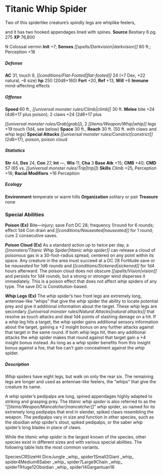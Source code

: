 ﻿---
cssclass: [monsters]
title1: Titanic Whip Spider
desc_short: Two of this spiderlike creature's spindly legs are whiplike feelers,and
  it has two hooked appendages lined with spines.
title2: Titanic Whip Spider
CR: 16
sources:
- name: Bestiary 6
  page: 275
  link: http://paizo.com/products/btpy9oge?Pathfinder-Roleplaying-Game-Bestiary-6-Hardcover
XP: 76800
alignment: N
size: Colossal
type: vermin
initiative:
  bonus: 7
senses:
  darkvision: 60
AC:
  AC: 31
  touch: 9
  flat_footed: 24
  components:
    dex: 7
    natural: 22
    size: -8
HP:
  HP: 250
  long: 20d8+160
saves:
  fort: 20
  ref: 13
  will: 6
immunities:
- mind-affecting effects
speeds:
  base: 60
  climb: 30
attacks:
  melee:
  - - text: bite +24 (4d6+17 plus poison)
      entries:
      - - damage: 4d6+17
        - effect: poison
      attack: bite
      bonus:
      - 24
    - text: 2 claws +24 (2d8+17 plusgrab)
      entries:
      - - damage: 2d8+17
          type: plusgrab
      count: 2
      attack: claws
      bonus:
      - 24
    - text: 2 whip legs +19 touch (1d4, see below)
      entries:
      - - damage: 1d4
        - effect: see below
      count: 2
      attack: whip legs
      bonus:
      - 19
      touch: true
  special:
  - constrict (2d8+17)
  - poison
  - poison cloud
space: 30
reach: 30
reach_other: 50 ft. with claws and whip legs
ability_scores:
  STR: 44
  DEX: 24
  CON: 27
  INT:
  WIS: 11
  CHA: 3
BAB: 15
CMB: 40
CMD: 57
CMD_other: 65 vs. trip
skills:
  Climb: 25
  Perception: 16
  _racial_mods:
    Perception:
      _: 16
ecology:
  environment: temperate or warm hills
  organization: solitary or pair
  treasure_type: none
special_abilities:
  Poison (Ex): Bite-injury; save Fort DC 28; frequency 1/round for 6 rounds; effect
    1d4 Con drain and nauseated for 1 round; cure 2 consecutive saves.
  Poison Cloud (Ex): As a standard action up to twice per day, a titanic whip spider
    can release a cloud of poisonous gas in a 30-foot-radius spread, centered on any
    point within its space. Any creature in the area must succeed at a DC 28 Fortitude
    save or be nauseated for 1d6 rounds and sickened for 1d4 hours afterward. The
    poison cloud does not obscure vision and persists for 1d4 rounds, but a strong
    or stronger wind disperses it immediately. This is a poison effect that does not
    affect whip spiders of any type. The save DC is Constitution-based.
  Whip Legs (Ex): The whip spider's two front legs are extremely long, antennae-like
    “whips” that give the whip spider the ability to locate potential prey and give
    it additional information about the target. These whip legs are secondary natural
    attacks that resolve as touch attacks and deal 1d4 points of slashing damage on
    a hit. If a whip leg hits a target, the whip spider gains additional sensory information
    about the target, gaining a +2 insight bonus on any further attacks against that
    target in the same round. If both whip legs hit, then any additional attacks the
    whip spider makes that round against that target gain a +4 insight bonus instead.
    As long as a whip spider benefits from this insight bonus against a foe, that
    foe can't gain concealment against the whip spider.
desc_long: |-
  Whip spiders have eight legs, but walk on only the rear six. The remaining legs are longer and used as antennae-like feelers, the “whips” that give the creature its name. 

  A whip spider's pedipalps are long, spined appendages highly adapted to striking and grasping prey. The titanic whip spider is also referred to as the “mancatcher” whip spider, so named for its extremely long pedipalps that end in slender, spiked claws resembling the weapon. The pedipalps vary in size and function in other species, such as the obsidian whip spider's stout, spiked pedipalps, or the saber whip spider's long blades in place of claws.

  While the titanic whip spider is the largest known of the species, other species exist in different sizes and with various special abilities. The following table lists the most common variants.SpeciesCRSizeHit DiceJungle whip spider1Small2Giant whip spider4Medium6Saber whip spider7Large9Chain whip spider11Huge12Obsidian whip spider14Gargantuan16

---

# Titanic Whip Spider
Two of this spiderlike creature’s spindly legs are whiplike feelers,

and it has two hooked appendages lined with spines.
**Source** Bestiary 6 pg. 275
**XP** 76,800

N Colossal vermin
**Init** +7; **Senses** _[[spells/Darkvision|darkvision]]_ 60 ft.; Perception +16

##### Defense

**AC** 31, touch 9, _[[conditions/Flat-Footed|flat-footed]]_ 24 (+7 Dex, +22 natural, –8 size)
**hp** 250 (20d8+160)
**Fort** +20, **Ref** +13, **Will** +6
**Immune** mind-affecting effects

##### Offense
**Speed** 60 ft., _[[universal monster rules/Climb|climb]]_ 30 ft.
**Melee** bite +24 (4d6+17 plus poison), 2 claws +24 (2d8+17 plus

_[[universal monster rules/Grab|grab]]_), 2 _[[items/Weapon/Whip|whip]]_ legs +19 touch (1d4, see below)
**Space** 30 ft., **Reach** 30 ft. (50 ft. with claws and _whip_ legs)
**Special Attacks** _[[universal monster rules/Constrict|constrict]]_ (2d8+17), poison, poison cloud

##### Statistics
**Str** 44, **Dex** 24, **Con** 27, **Int** —, **Wis** 11, **Cha** 3
**Base Atk** +15; **CMB** +40; **CMD** 57 (65 vs. _[[universal monster rules/Trip|trip]]_)
**Skills** _Climb_ +25, Perception +16; **Racial Modifiers** +16 Perception

##### Ecology

**Environment** temperate or warm hills
**Organization** solitary or pair
**Treasure** none

### Special Abilities

**Poison (Ex)** Bite—injury; save Fort DC 28; frequency 1/round for 6 rounds; effect 1d4 Con drain and _[[conditions/Nauseated|nauseated]]_ for 1 round; cure 2 consecutive saves.

**Poison Cloud (Ex)** As a standard action up to twice per day, a _[[monsters/Titanic _Whip_ Spider|titanic _whip_ spider]]_ can release a cloud of poisonous gas in a 30-foot-radius spread, centered on any point within its space. Any creature in the area must succeed at a DC 28 Fortitude save or be _nauseated_ for 1d6 rounds and _[[conditions/Sickened|sickened]]_ for 1d4 hours afterward. The poison cloud does not obscure _[[spells/Vision|vision]]_ and persists for 1d4 rounds, but a strong or stronger wind disperses it immediately. This is a poison effect that does not affect _whip_ spiders of any type. The save DC is Constitution-based.

**_Whip_ Legs (Ex)** The _whip_ spider’s two front legs are extremely long, antennae-like “whips” that give the _whip_ spider the ability to locate potential prey and give it additional information about the target. These _whip_ legs are secondary _[[universal monster rules/Natural Attacks|natural attacks]]_ that resolve as touch attacks and deal 1d4 points of slashing damage on a hit. If a _whip_ leg hits a target, the _whip_ spider gains additional sensory information about the target, gaining a +2 insight bonus on any further attacks against that target in the same round. If both _whip_ legs hit, then any additional attacks the _whip_ spider makes that round against that target gain a +4 insight bonus instead. As long as a _whip_ spider benefits from this insight bonus against a foe, that foe can’t gain concealment against the _whip_ spider.

##### Description

_Whip_ spiders have eight legs, but walk on only the rear six. The remaining legs are longer and used as antennae-like feelers, the “whips” that give the creature its name.

A _whip_ spider’s pedipalps are long, spined appendages highly adapted to striking and grasping prey. The _titanic _whip_ spider_ is also referred to as the “_[[items/Weapon/Mancatcher|mancatcher]]_” _whip_ spider, so named for its extremely long pedipalps that end in slender, spiked claws resembling the weapon. The pedipalps vary in size and function in other species, such as the obsidian _whip_ spider’s stout, spiked pedipalps, or the saber _whip_ spider’s long blades in place of claws.

While the _titanic _whip_ spider_ is the largest known of the species, other species exist in different sizes and with various special abilities. The following table lists the most common variants.

<th>Species</th><th>CR</th><th>Size</th><th>Hit Dice</th>Jungle _whip_ spider1Small2Giant _whip_ spider4Medium6Saber _whip_ spider7Large9Chain _whip_ spider11Huge12Obsidian _whip_ spider14Gargantuan16